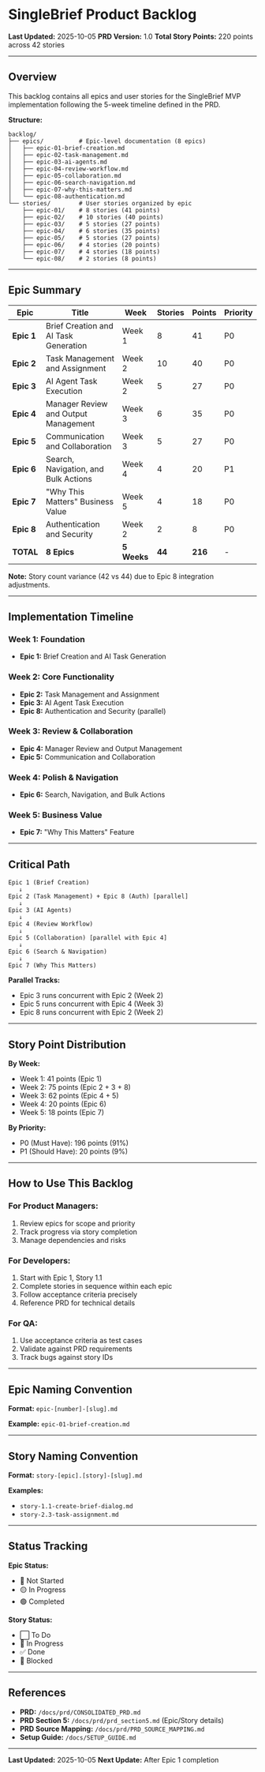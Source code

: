 # SingleBrief Product Backlog

**Last Updated:** 2025-10-05
**PRD Version:** 1.0
**Total Story Points:** 220 points across 42 stories

---

## Overview

This backlog contains all epics and user stories for the SingleBrief MVP implementation following the 5-week timeline defined in the PRD.

**Structure:**
```
backlog/
├── epics/          # Epic-level documentation (8 epics)
│   ├── epic-01-brief-creation.md
│   ├── epic-02-task-management.md
│   ├── epic-03-ai-agents.md
│   ├── epic-04-review-workflow.md
│   ├── epic-05-collaboration.md
│   ├── epic-06-search-navigation.md
│   ├── epic-07-why-this-matters.md
│   └── epic-08-authentication.md
└── stories/        # User stories organized by epic
    ├── epic-01/    # 8 stories (41 points)
    ├── epic-02/    # 10 stories (40 points)
    ├── epic-03/    # 5 stories (27 points)
    ├── epic-04/    # 6 stories (35 points)
    ├── epic-05/    # 5 stories (27 points)
    ├── epic-06/    # 4 stories (20 points)
    ├── epic-07/    # 4 stories (18 points)
    └── epic-08/    # 2 stories (8 points)
```

---

## Epic Summary

| Epic | Title | Week | Stories | Points | Priority |
|------|-------|------|---------|--------|----------|
| **Epic 1** | Brief Creation and AI Task Generation | Week 1 | 8 | 41 | P0 |
| **Epic 2** | Task Management and Assignment | Week 2 | 10 | 40 | P0 |
| **Epic 3** | AI Agent Task Execution | Week 2 | 5 | 27 | P0 |
| **Epic 4** | Manager Review and Output Management | Week 3 | 6 | 35 | P0 |
| **Epic 5** | Communication and Collaboration | Week 3 | 5 | 27 | P0 |
| **Epic 6** | Search, Navigation, and Bulk Actions | Week 4 | 4 | 20 | P1 |
| **Epic 7** | "Why This Matters" Business Value | Week 5 | 4 | 18 | P0 |
| **Epic 8** | Authentication and Security | Week 2 | 2 | 8 | P0 |
| **TOTAL** | **8 Epics** | **5 Weeks** | **44** | **216** | - |

**Note:** Story count variance (42 vs 44) due to Epic 8 integration adjustments.

---

## Implementation Timeline

### Week 1: Foundation
- **Epic 1:** Brief Creation and AI Task Generation

### Week 2: Core Functionality
- **Epic 2:** Task Management and Assignment
- **Epic 3:** AI Agent Task Execution
- **Epic 8:** Authentication and Security (parallel)

### Week 3: Review & Collaboration
- **Epic 4:** Manager Review and Output Management
- **Epic 5:** Communication and Collaboration

### Week 4: Polish & Navigation
- **Epic 6:** Search, Navigation, and Bulk Actions

### Week 5: Business Value
- **Epic 7:** "Why This Matters" Feature

---

## Critical Path

```
Epic 1 (Brief Creation)
   ↓
Epic 2 (Task Management) + Epic 8 (Auth) [parallel]
   ↓
Epic 3 (AI Agents)
   ↓
Epic 4 (Review Workflow)
   ↓
Epic 5 (Collaboration) [parallel with Epic 4]
   ↓
Epic 6 (Search & Navigation)
   ↓
Epic 7 (Why This Matters)
```

**Parallel Tracks:**
- Epic 3 runs concurrent with Epic 2 (Week 2)
- Epic 5 runs concurrent with Epic 4 (Week 3)
- Epic 8 runs concurrent with Epic 2 (Week 2)

---

## Story Point Distribution

**By Week:**
- Week 1: 41 points (Epic 1)
- Week 2: 75 points (Epic 2 + 3 + 8)
- Week 3: 62 points (Epic 4 + 5)
- Week 4: 20 points (Epic 6)
- Week 5: 18 points (Epic 7)

**By Priority:**
- P0 (Must Have): 196 points (91%)
- P1 (Should Have): 20 points (9%)

---

## How to Use This Backlog

### For Product Managers:
1. Review epics for scope and priority
2. Track progress via story completion
3. Manage dependencies and risks

### For Developers:
1. Start with Epic 1, Story 1.1
2. Complete stories in sequence within each epic
3. Follow acceptance criteria precisely
4. Reference PRD for technical details

### For QA:
1. Use acceptance criteria as test cases
2. Validate against PRD requirements
3. Track bugs against story IDs

---

## Epic Naming Convention

**Format:** `epic-[number]-[slug].md`

**Example:** `epic-01-brief-creation.md`

---

## Story Naming Convention

**Format:** `story-[epic].[story]-[slug].md`

**Examples:**
- `story-1.1-create-brief-dialog.md`
- `story-2.3-task-assignment.md`

---

## Status Tracking

**Epic Status:**
- 🔴 Not Started
- 🟡 In Progress
- 🟢 Completed

**Story Status:**
- ⬜ To Do
- 🔄 In Progress
- ✅ Done
- 🚫 Blocked

---

## References

- **PRD:** `/docs/prd/CONSOLIDATED_PRD.md`
- **PRD Section 5:** `/docs/prd/prd_section5.md` (Epic/Story details)
- **PRD Source Mapping:** `/docs/prd/PRD_SOURCE_MAPPING.md`
- **Setup Guide:** `/docs/SETUP_GUIDE.md`

---

**Last Updated:** 2025-10-05
**Next Update:** After Epic 1 completion
